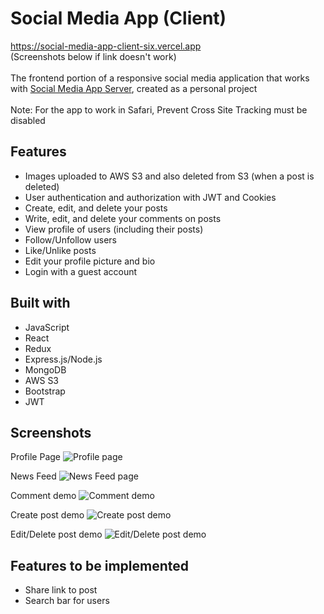 # Social Media App (Client)
https://social-media-app-client-six.vercel.app \
(Screenshots below if link doesn't work) \
\
The frontend portion of a responsive social media application that works with [Social Media App Server](https://github.com/97alexlo/social-media-app-server), created as a personal project \
\
Note: For the app to work in Safari, Prevent Cross Site Tracking must be disabled

## Features
* Images uploaded to AWS S3 and also deleted from S3 (when a post is deleted)
* User authentication and authorization with JWT and Cookies
* Create, edit, and delete your posts
* Write, edit, and delete your comments on posts
* View profile of users (including their posts)
* Follow/Unfollow users
* Like/Unlike posts
* Edit your profile picture and bio
* Login with a guest account

## Built with
* JavaScript
* React
* Redux
* Express.js/Node.js
* MongoDB
* AWS S3
* Bootstrap
* JWT

## Screenshots
Profile Page
![Profile page](https://i.imgur.com/YraCDWl.png) 

News Feed
![News Feed page](https://i.imgur.com/l4XmuX6.png) 

Comment demo
![Comment demo](https://i.imgur.com/3kAGnK8.png) 

Create post demo
![Create post demo](https://i.imgur.com/zUuBIlt.png) 

Edit/Delete post demo
![Edit/Delete post demo](https://i.imgur.com/Fmq5Xdq.png)

## Features to be implemented
* Share link to post
* Search bar for users